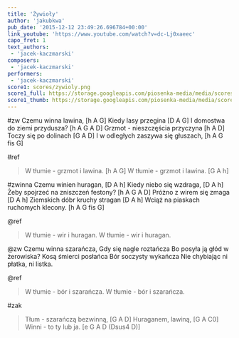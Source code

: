 ```yaml
---
title: 'Żywioły'
author: 'jakubkwa'
pub_date: '2015-12-12 23:49:26.696784+00:00'
link_youtube: 'https://www.youtube.com/watch?v=dc-Lj0xaeec'
capo_fret: 1
text_authors:
 - 'jacek-kaczmarski'
composers:
 - 'jacek-kaczmarski'
performers:
 - 'jacek-kaczmarski'
score1: scores/zywioly.png
score1_full: https://storage.googleapis.com/piosenka-media/media/scores/zywioly.png
score1_thumb: https://storage.googleapis.com/piosenka-media/media/scores/zywioly.png.180x0_q85_upscale.png
---
```


#zw
Czemu winna lawina, [h A G]
Kiedy lasy przegina [D A G]
I domostwa do ziemi przydusza? [h A G A D]
Grzmot - nieszczęścia przyczyna [h A D]
Toczy się po dolinach [G A D]
I w odległych zaszywa się głuszach, [h A G fis G]

#ref
>W tłumie - grzmot i lawina. [h A G]
>W tłumie - grzmot i lawina. [G A h]

#zwinna
Czemu winien huragan, [D A h]
Kiedy niebo się wzdraga, [D A h]
Żeby spojrzeć na zniszczeń festony? [h A G A D]
Próżno z wirem się zmaga [D A h]
Ziemskich dóbr kruchy stragan [D A h]
Wciąż na piaskach ruchomych klecony. [h A G fis G]

@ref
>W tłumie - wir i huragan.
>W tłumie - wir i huragan.

@zw
Czemu winna szarańcza,
Gdy się nagle roztańcza
Bo posyła ją głód w żerowiska?
Kosą śmierci posłańca
Bór soczysty wykańcza
Nie chybiając ni płatka, ni listka.

@ref
>W tłumie - bór i szarańcza.
>W tłumie - bór i szarańcza.

#zak
>Tłum - szarańczą bezwinną, [G A D]
>Huraganem, lawiną, [G A C0]
>Winni - to ty lub ja. [e G A D (Dsus4 D)]